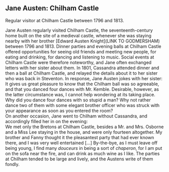 ## Jane Austen: Chilham Castle

Regular visitor at Chilham Castle between 1796 and 1813.

Jane Austen regularly visited Chilham Castle, the seventeenth-century home built on the site of a medieval castle, whenever she was staying nearby with her brother [Edward Austen Knight](LINK TO GODMERSHAM) between 1796 and 1813.  Dinner parties and evening balls at Chilham Castle offered opportunities for seeing old friends and meeting new people, for eating and drinking, for dancing and listening to music.  Social events at Chilham Castle were therefore noteworthy, and Jane often exchanged letters with her sister about them.  In 1801, Cassandra attended dinner and then a ball at Chilham Castle, and relayed the details about it to her sister who was back in Steventon.  In response, Jane Austen jokes with her sister:
It gives us great pleasure to know that the Chilham ball was so agreeable, and that you danced four dances with Mr. Kemble.  Desirable, however, as the latter circumstance was, I cannot help wondering at its taking place.  Why did you dance four dances with so stupid a man?  Why not rather dance two of them with some elegant brother officer who was struck with your appearance as soon as you entered the room?  
On another occasion, Jane went to Chilham without Cassandra, and accordingly filled her in on the evening:  
We met only the Bretons at Chilham Castle, besides a Mr. and Mrs. Osborne and a Miss Lee staying in the house, and were only fourteen altogether.  My brother and Fanny thought it the pleasantest party that had ever known there, and I was very well entertained […] By-the-bye, as I must leave off being young, I find many _douceurs_ in being a sort of _chaperon_, for I am put on the sofa near the fire, and can drink as much wine as I like. 
The parties at Chilham tended to be large and lively, and the Austens write of them fondly.

